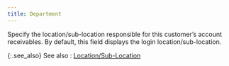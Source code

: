 ```yaml
---
title: Department
---
```



Specify the location/sub-location responsible for this customer’s account  receivables. By default, this field displays the login location/sub-location.


{:.see_also}
See also
: [Location/Sub-Location](JavaScript:RelatedTopics1.Click())
